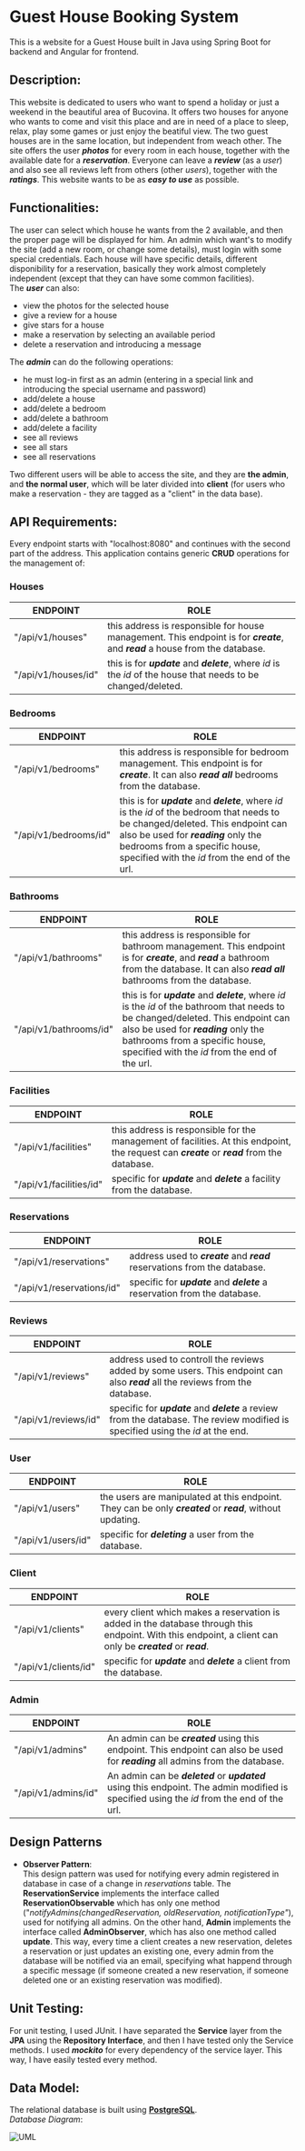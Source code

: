 # Guest House Booking System
This is a website for a Guest House built in Java using Spring Boot for backend and Angular for frontend.
## Description:
This website is dedicated to users who want to spend a holiday or just a weekend in the beautiful area of Bucovina. It offers two houses for anyone who wants to come and visit this place and are in need of a place to sleep, relax, play some games or just enjoy the beatiful view. The two guest houses are in the same location, but independent from weach other.
The site offers the user ***photos*** for every room in each house, together with the available date for a ***reservation***. Everyone can leave a ***review*** (as a *user*) and also see all reviews left from others (other *users*), together with the ***ratings***.
This website wants to be as ***easy to use*** as possible.

## Functionalities:
The user can select which house he wants from the 2 available, and then the proper page will be displayed for him. An admin which want's to modify the site (add a new room, or change some details), must login with some special credentials. Each house will have specific details, different disponibility for a reservation, basically they work almost completely independent (except that they can have some common facilities).    
The ***user*** can also:
- view the photos for the selected house
- give a review for a house
- give stars for a house
- make a reservation by selecting an available period
- delete a reservation and introducing a message   
    
The ***admin*** can do the following operations:
- he must log-in first as an admin (entering in a special link and introducing the special username and password)
- add/delete a house
- add/delete a bedroom
- add/delete a bathroom
- add/delete a facility
- see all reviews
- see all stars
- see all reservations

Two different users will be able to access the site, and they are **the admin**, and **the normal user**, which will be later divided into **client** (for users who make a reservation - they are tagged as a "client" in the data base).

## API Requirements:
Every endpoint starts with "localhost:8080" and continues with the second part of the address. This application contains generic **CRUD** operations for the management of:     
### Houses  
| ENDPOINT | ROLE |
| ------ | ------ |
| "/api/v1/houses" | this address is responsible for house management. This endpoint is for ***create***, and ***read*** a house from the database. |
| "/api/v1/houses/id" | this is for ***update*** and ***delete***, where *id* is the *id* of the house that needs to be changed/deleted.|

### Bedrooms  
| ENDPOINT | ROLE |
| ------ | ------ |
| "/api/v1/bedrooms" | this address is responsible for bedroom management. This endpoint is for ***create***. It can also ***read all*** bedrooms from the database.|
| "/api/v1/bedrooms/id" | this is for ***update*** and ***delete***, where *id* is the *id* of the bedroom that needs to be changed/deleted. This endpoint can also be used for ***reading*** only the bedrooms from a specific house, specified with the *id* from the end of the url.|

### Bathrooms  
| ENDPOINT | ROLE |
| ------ | ------ |
| "/api/v1/bathrooms" | this address is responsible for bathroom management. This endpoint is for ***create***, and ***read*** a bathroom from the database. It can also ***read all*** bathrooms from the database.|
| "/api/v1/bathrooms/id" | this is for ***update*** and ***delete***, where *id* is the *id* of the bathroom that needs to be changed/deleted. This endpoint can also be used for ***reading*** only the bathrooms from a specific house, specified with the *id* from the end of the url.|

### Facilities
| ENDPOINT | ROLE |
| ------ | ------ |
| "/api/v1/facilities" | this address is responsible for the management of facilities. At this endpoint, the request can ***create*** or ***read*** from the database. |
| "/api/v1/facilities/id" | specific for ***update*** and ***delete*** a facility from the database.|

### Reservations 
| ENDPOINT | ROLE |
| ------ | ------ |
| "/api/v1/reservations" | address used to ***create*** and ***read*** reservations from the database. |
| "/api/v1/reservations/id" | specific for ***update*** and ***delete*** a reservation from the database.|

### Reviews 
| ENDPOINT | ROLE |
| ------ | ------ |
| "/api/v1/reviews" | address used to controll the reviews added by some users. This endpoint can also ***read*** all the reviews from the database. |
| "/api/v1/reviews/id" | specific for ***update*** and ***delete*** a review from the database. The review modified is specified using the *id* at the end.|

### User 
| ENDPOINT | ROLE |
| ------ | ------ |
| "/api/v1/users" | the users are manipulated at this endpoint. They can be only ***created*** or ***read***, without updating. |
| "/api/v1/users/id" | specific for ***deleting*** a user from the database.|

### Client 
| ENDPOINT | ROLE |
| ------ | ------ |
| "/api/v1/clients" | every client which makes a reservation is added in the database through this endpoint. With this endpoint, a client can only be ***created*** or ***read***.|
| "/api/v1/clients/id" | specific for ***update*** and ***delete*** a client from the database.|

### Admin 
| ENDPOINT | ROLE |
| ------ | ------ |
| "/api/v1/admins" | An admin can be ***created*** using this endpoint. This endpoint can also be used for ***reading*** all admins from the database. |
| "/api/v1/admins/id" | An admin can be ***deleted*** or ***updated*** using this endpoint. The admin modified is specified using the *id* from the end of the url.|

## Design Patterns
- **Observer Pattern**:     
This design pattern was used for notifying every admin registered in database in case of a change in *reservations* table. The **ReservationService** implements the interface called **ReservationObservable** which has only one method ("*notifyAdmins(changedReservation, oldReservation, notificationType"*), used for notifying all admins. On the other hand, **Admin** implements the interface called **AdminObserver**, which has also one method called **update**. This way, every time a client creates a new reservation, deletes a reservation or just updates an existing one, every admin from the database will be notified via an email, specifying what happend through a specific message (if someone created a new reservation, if someone deleted one or an existing reservation was modified).    

## Unit Testing:
For unit testing, I used JUnit. I have separated the **Service** layer from the **JPA** using the **Repository Interface**, and then I have tested only the Service methods. I used ***mockito*** for every dependency of the service layer. This way, I have easily tested every method.

## Data Model:
The relational database is built using **[PostgreSQL]**.   
*Database Diagram*:    

![UML](https://user-images.githubusercontent.com/101935675/236671893-7ae285ef-8d36-4848-94cf-d842076c13e3.png)


[PostgreSQL]: <http://postgresql.org>
